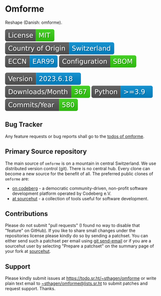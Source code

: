 # Omforme

Reshape (Danish: omforme). 

[![license](badges/license-spdx-mit.svg)](https://git.sr.ht/~sthagen/omforme/tree/default/item/LICENSE)
[![Country of Origin](badges/country-of-origin-name-switzerland-neutral.svg)](https://git.sr.ht/~sthagen/omforme/tree/default/item/COUNTRY-OF-ORIGIN)
[![Export Classification Control Number (ECCN)](badges/export-control-classification-number_eccn-ear99-neutral.svg)](https://git.sr.ht/~sthagen/omforme/tree/default/item/EXPORT-CONTROL-CLASSIFICATION-NUMBER)
[![Configuration](badges/configuration-sbom.svg)](third-party/index.html)

[![Version](badges/latest-release.svg)](https://pypi.python.org/pypi/omforme/)
[![Downloads](badges/downloads-per-month.svg)](https://pepy.tech/project/omforme)
[![Python](badges/python-versions.svg)](https://pypi.python.org/pypi/omforme/)
[![Maintenance Status](badges/commits-per-year.svg)](https://git.sr.ht/~sthagen/omforme/log)

## Bug Tracker

Any feature requests or bug reports shall go to the [todos of omforme](https://todo.sr.ht/~sthagen/omforme).

## Primary Source repository

The main source of `omforme` is on a mountain in central Switzerland.
We use distributed version control (git).
There is no central hub.
Every clone can become a new source for the benefit of all.
The preferred public clones of `omforme` are:

* [on codeberg](https://codeberg.org/sthagen/omforme) - a democratic community-driven, non-profit software development platform operated by Codeberg e.V.
* [at sourcehut](https://git.sr.ht/~sthagen/omforme) - a collection of tools useful for software development.

## Contributions

Please do not submit "pull requests" (I found no way to disable that "feature" on GitHub).
If you like to share small changes under the repositories license please kindly do so by sending a patchset.
You can either send such a patchset per email using [git send-email](https://git-send-email.io) or 
if you are a sourcehut user by selecting "Prepare a patchset" on the summary page of your fork at [sourcehut](https://git.sr.ht/).

## Support

Please kindly submit issues at <https://todo.sr.ht/~sthagen/omforme> or write plain text email to <~sthagen/omforme@lists.sr.ht> to submit patches and request support. Thanks.
